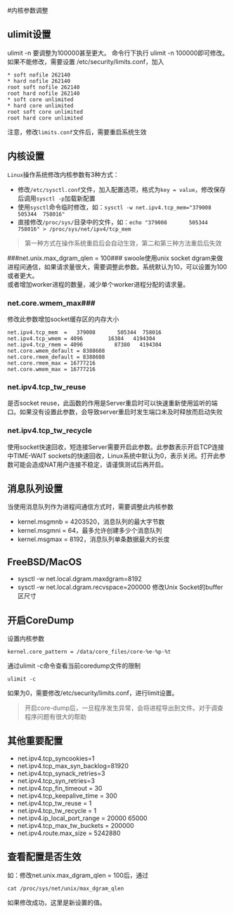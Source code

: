 #内核参数调整

ulimit设置
----
ulimit -n 要调整为100000甚至更大。 命令行下执行 ulimit -n 100000即可修改。如果不能修改，需要设置  /etc/security/limits.conf，加入
```
* soft nofile 262140
* hard nofile 262140
root soft nofile 262140
root hard nofile 262140
* soft core unlimited
* hard core unlimited
root soft core unlimited
root hard core unlimited
```
注意，修改`limits.conf`文件后，需要重启系统生效

内核设置
------
`Linux`操作系统修改内核参数有3种方式：

* 修改`/etc/sysctl.conf`文件，加入配置选项，格式为`key = value`，修改保存后调用`sysctl -p`加载新配置
* 使用`sysctl`命令临时修改，如：`sysctl -w net.ipv4.tcp_mem="379008       505344  758016"`
* 直接修改`/proc/sys/`目录中的文件，如：`echo "379008       505344  758016" > /proc/sys/net/ipv4/tcp_mem`

> 第一种方式在操作系统重启后会自动生效，第二和第三种方法重启后失效

###net.unix.max_dgram_qlen = 100###
swoole使用unix socket dgram来做进程间通信，如果请求量很大，需要调整此参数。系统默认为10，可以设置为100或者更大。  
或者增加worker进程的数量，减少单个worker进程分配的请求量。

### net.core.wmem_max###
修改此参数增加socket缓存区的内存大小  

```
net.ipv4.tcp_mem  =   379008       505344  758016
net.ipv4.tcp_wmem = 4096        16384   4194304
net.ipv4.tcp_rmem = 4096          87380   4194304
net.core.wmem_default = 8388608
net.core.rmem_default = 8388608
net.core.rmem_max = 16777216
net.core.wmem_max = 16777216
```

### net.ipv4.tcp_tw_reuse ###
是否socket reuse，此函数的作用是Server重启时可以快速重新使用监听的端口。如果没有设置此参数，会导致server重启时发生端口未及时释放而启动失败
### net.ipv4.tcp_tw_recycle ###
使用socket快速回收，短连接Server需要开启此参数。此参数表示开启TCP连接中TIME-WAIT sockets的快速回收，Linux系统中默认为0，表示关闭。打开此参数可能会造成NAT用户连接不稳定，请谨慎测试后再开启。

消息队列设置
-----
当使用消息队列作为进程间通信方式时，需要调整此内核参数

* kernel.msgmnb = 4203520，消息队列的最大字节数
* kernel.msgmni = 64，最多允许创建多少个消息队列
* kernel.msgmax = 8192，消息队列单条数据最大的长度

FreeBSD/MacOS
----
* sysctl -w net.local.dgram.maxdgram=8192
* sysctl -w net.local.dgram.recvspace=200000
修改Unix Socket的buffer区尺寸

开启CoreDump
------
设置内核参数
```
kernel.core_pattern = /data/core_files/core-%e-%p-%t
```

通过ulimit -c命令查看当前coredump文件的限制
```shell
ulimit -c
```
如果为0，需要修改/etc/security/limits.conf，进行limit设置。

> 开启core-dump后，一旦程序发生异常，会将进程导出到文件。对于调查程序问题有很大的帮助  


其他重要配置
-----

* net.ipv4.tcp_syncookies=1
* net.ipv4.tcp_max_syn_backlog=81920
* net.ipv4.tcp_synack_retries=3
* net.ipv4.tcp_syn_retries=3
* net.ipv4.tcp_fin_timeout = 30
* net.ipv4.tcp_keepalive_time = 300
* net.ipv4.tcp_tw_reuse = 1
* net.ipv4.tcp_tw_recycle = 1
* net.ipv4.ip_local_port_range = 20000    65000
* net.ipv4.tcp_max_tw_buckets = 200000
* net.ipv4.route.max_size = 5242880

查看配置是否生效
----
如：修改net.unix.max_dgram_qlen = 100后，通过
```shell
cat /proc/sys/net/unix/max_dgram_qlen
```
如果修改成功，这里是新设置的值。

